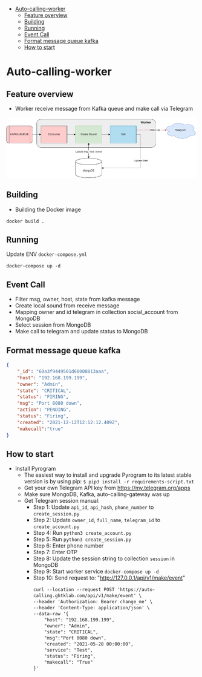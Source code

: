 - [Auto-calling-worker](#auto-calling-worker)
  - [Feature overview](#feature-overview)
  - [Building](#building)
  - [Running](#running)
  - [Event Call](#event-call)
  - [Format message queue kafka](#format-message-queue-kafka)
  - [How to start](#how-to-start)

# Auto-calling-worker

## Feature overview

- Worker receive message from Kafka queue and make call via Telegram

![image](image/worker.png)

## Building

- Building the Docker image

```
docker build .
```

## Running

Update ENV ```docker-compose.yml```

```
docker-compose up -d
```

## Event Call

- Filter msg, owner, host, state from kafka message
- Create local sound from receive message
- Mapping owner and id telegram in collection social_account from MongoDB
- Select session from MongoDB
- Make call to telegram and update status to MongoDB

## Format message queue kafka

```json
{
    "_id": "60a3f9449501d60008813aaa",
    "host": "192.168.199.199",
    "owner": "Admin",
    "state": "CRITICAL",
    "status": "FIRING",
    "msg": "Port 8080 down",
    "action": "PENDING",
    "status": "Firing",
    "created": "2021-12-12T12:12:12.409Z",
    "makecall":"true"
}
```

## How to start

- Install Pyrogram
  - The easiest way to install and upgrade Pyrogram to its latest stable version is by using pip:
    ```$ pip3 install -r requirements-script.txt```
  - Get your own Telegram API key from <https://my.telegram.org/apps>
  - Make sure MongoDB, Kafka, auto-calling-gateway was up
  - Get Telegram session manual:
    - Step 1: Update ```api_id```, ```api_hash```, ```phone_number``` to ```create_session.py```
    - Step 2: Update ```owner_id```, ```full_name```, ```telegram_id``` to ```create_account.py```
    - Step 4: Run ```python3 create_account.py```
    - Step 5: Run ```python3 create_session.py```
    - Step 6: Enter phone number
    - Step 7: Enter OTP
    - Step 8: Update the session string to collection ```session``` in MongoDB
    - Step 9: Start worker service ```docker-compose up -d```
    - Step 10: Send request to: "http://127.0.0.1/api/v1/make/event"
      ```
      curl --location --request POST 'https://auto-calling.ghtklab.com/api/v1/make/event' \
      --header 'Authorization: Bearer change_me' \
      --header 'Content-Type: application/json' \
      --data-raw '{
          "host": "192.168.199.199",
          "owner": "Admin",
          "state": "CRITICAL",
          "msg":"Port 8080 down",
          "created": "2021-05-28 00:00:00",
          "service": "Test",
          "status": "Firing",
          "makecall": "True"
      }'
      ```